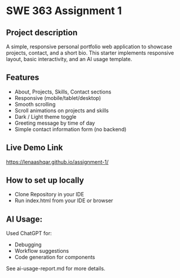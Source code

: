 # SWE 363 Assignment 1

## Project description
A simple, responsive personal portfolio web application to showcase projects, contact, and a short bio. This starter implements responsive layout, basic interactivity, and an AI usage template.


## Features
- About, Projects, Skills, Contact sections
- Responsive (mobile/tablet/desktop)
- Smooth scrolling
- Scroll animations on projects and skills
- Dark / Light theme toggle
- Greeting message by time of day
- Simple contact information form (no backend)

## Live Demo Link
https://lenaashqar.github.io/assignment-1/

## How to set up locally
- Clone Repository in your IDE
- Run index.html from your IDE or browser

## AI Usage:
Used ChatGPT for:
  - Debugging
  - Workflow suggestions
  - Code generation for components

See ai-usage-report.md for more details.
